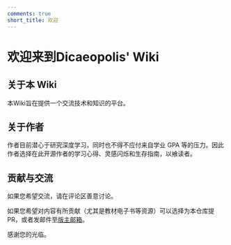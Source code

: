```yaml
---
comments: true
short_title: 欢迎
---
```


# 欢迎来到Dicaeopolis' Wiki

## 关于本 Wiki

本Wiki旨在提供一个交流技术和知识的平台。

## 关于作者

作者目前潜心于研究深度学习，同时也不得不应付来自学业 GPA 等的压力。因此作者选择在此开源作者的学习心得、灵感闪烁和生存指南，以飨读者。

## 贡献与交流

如果您希望交流，请在评论区善意讨论。

如果您希望对内容有所贡献（尤其是教材电子书等资源）可以选择为本仓库提 PR，或者发邮件至[版主邮箱](mailto:natsumemizuna@163.com)。

感谢您的光临。
